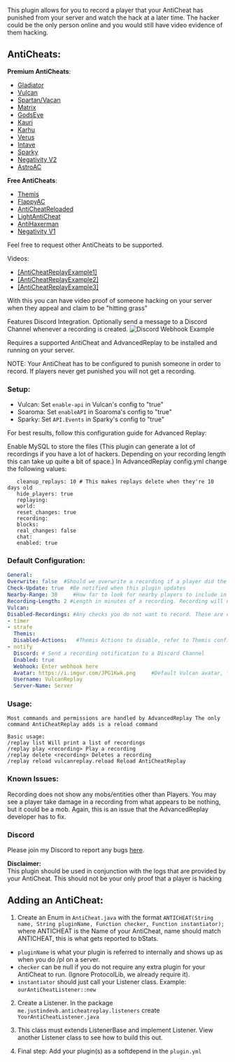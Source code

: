 This plugin allows for you to record a player that your AntiCheat has punished from your server and watch the hack at a later time. The hacker could be the only person online and you would still have video evidence of them hacking.

## AntiCheats:

**Premium AntiCheats**:
 - [Gladiator](https://www.spigotmc.org/resources/gladiator-anticheat.122383/)
 - [Vulcan](https://www.spigotmc.org/resources/83626/)
 - [Spartan/Vacan](https://www.spigotmc.org/resources/25638/)
 - [Matrix](https://matrix.rip/)
 - [GodsEye](https://www.spigotmc.org/resources/69595/)
 - [Kauri](https://www.spigotmc.org/resources/53721/)
 - [Karhu](https://karhu.cc/)
 - [Verus](https://verus.ac/)
 - [Intave](https://intave.de/)
 - [Sparky](https://sparky.ac/)
 - [Negativity V2](https://www.spigotmc.org/resources/86874/)
 - [AstroAC](https://astroac.cc/)

**Free AntiCheats**:
 - [Themis](https://www.spigotmc.org/resources/90766/)
 - [FlappyAC](https://www.spigotmc.org/resources/92180/)
 - [AntiCheatReloaded](https://www.spigotmc.org/resources/23799/)
 - [LightAntiCheat](https://www.spigotmc.org/resources/96341/)
 - [AntiHaxerman](https://www.spigotmc.org/resources/83198/)
 - [Negativity V1](https://www.spigotmc.org/resources/48399/)


Feel free to request other AntiCheats to be supported.​

Videos:

- [[AntiCheatReplayExample1]](https://youtu.be/P88KS4W8IGI)
- [[AntiCheatReplayExample2]](https://youtu.be/YDNmiOYlvq8)
- [[AntiCheatReplayExample3]](https://youtu.be/znMqh0mWuyI)


With this you can have video proof of someone hacking on your server when they appeal and claim to be "hitting grass"

Features Discord Integration. Optionally send a message to a Discord Channel whenever a recording is created.
![Discord Webhook Example](https://www.spigotmc.org/attachments/capture-png.665322/)

Requires a supported AntiCheat and AdvancedReplay to be installed and running on your server.

NOTE: Your AntiCheat has to be configured to punish someone in order to record. If players never get punished you will not get a recording.


### Setup:
- Vulcan: Set `enable-api` in Vulcan's config to "true"
- Soaroma: Set `enableAPI` in Soaroma's config to "true"
- Sparky: Set `API.Events` in Sparky's config to "true"

For best results, follow this configuration guide for Advanced Replay:

Enable MySQL to store the files (This plugin can generate a lot of recordings if you have a lot of hackers. Depending on your recording length this can take up quite a bit of space.)
   In AdvancedReplay config.yml change the following values:
```
   cleanup_replays: 10 # This makes replays delete when they're 10 days old
   hide_players: true
   replaying:
   world:
   reset_changes: true
   recording:
   blocks:
   real_changes: false
   chat:
   enabled: true
```
### Default Configuration:
```YAML
General:
Overwrite: false  #Should we overwrite a recording if a player did the same hack on the same date?
Check-Update: true  #Be notified when this plugin updates
Nearby-Range: 30     #How far to look for nearby players to include in the recording? NOTE: The formula is 1/2 of what you put here in each. So it will be 15 blocks in each +x and -x for a total of 30 blocks, etc.
Recording-Length: 2 #Length in minutes of a recording. Recording will not be created until this time has passed from the start of a recording.
Vulcan:
Disabled-Recordings: #Any checks you do not want to record. These are examples, replace/add as many as you want NOTE: Must be lowercase
- timer
- strafe
  Themis:
  Disabled-Actions:   #Themis Actions to disable, refer to Themis config.yml
- notify
  Discord: # Send a recording notification to a Discord Channel
  Enabled: true
  Webhook: Enter webhook here
  Avatar: https://i.imgur.com/JPG1Kwk.png     #Default Vulcan avatar, feel free to change this
  Username: VulcanReplay
  Server-Name: Server
```
### Usage:
```
Most commands and permissions are handled by AdvancedReplay The only command AntiCheatReplay adds is a reload command

Basic usage:
/replay list Will print a list of recordings
/replay play <recording> Play a recording
/replay delete <recording> Deletes a recording
/replay reload vulcanreplay.reload Reload AntiCheatReplay
```
### Known Issues:

Recording does not show any mobs/entities other than Players. You may see a player take damage in a recording from what appears to be nothing, but it could be a mob. Again, this is an issue that the AdvancedReplay developer has to fix.


### Discord

Please join my Discord to report any bugs [here](https://discord.gg/vK3wksVdpb).

**Disclaimer:**<br>
This plugin should be used in conjunction with the logs that are provided by your AntiCheat. This should not be your only proof that a player is hacking

## Adding an AntiCheat:

1. Create an Enum in `AntiCheat.java` with the format `ANTICHEAT(String name, String pluginName, Function checker, Function instantiator);` where ANTICHEAT is the Name of your AntiCheat, name should match ANTICHEAT, this is what gets reported to bStats.
- `pluginName` is what your plugin is referred to internally and shows up as when you do /pl on a server.
- `checker` can be null if you do not require any extra plugin for your AntiCheat to run. (Ignore ProtocolLib, we already require it).
- `instantiator` should just call your Listener class. Example: `ourAntiCheatListener::new`

2. Create a Listener. In the package `me.justindevb.anticheatreplay.listeners` create `YourAntiCheatListener.java`

3. This class must extends ListenerBase and implement Listener. View another Listener class to see how to build this out. <br>

4. Final step: Add your plugin(s) as a softdepend in the `plugin.yml`
